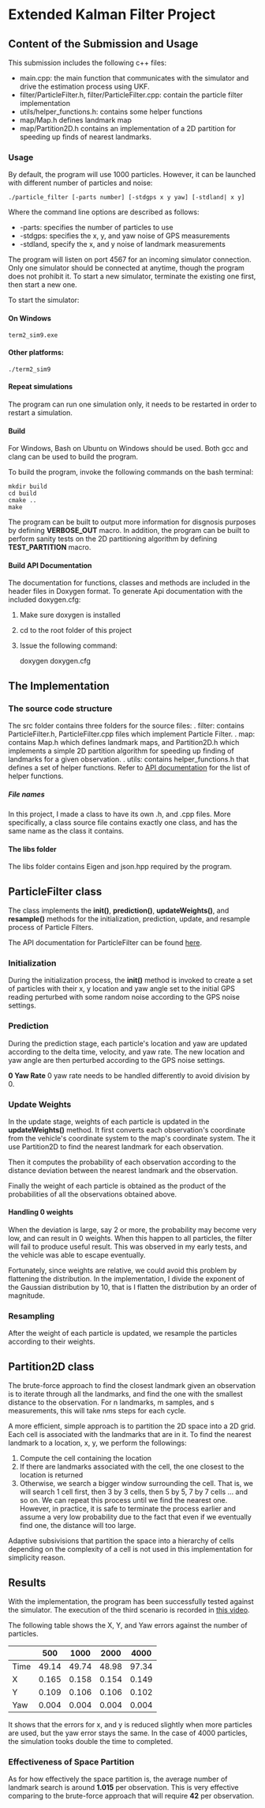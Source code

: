 # Extended Kalman Filter Project

[video1]: ./video1.mp4

## Content of the Submission and Usage
This submission includes the following c++ files:
* main.cpp: the main function that communicates with the simulator and drive the estimation process using UKF.
* filter/ParticleFilter.h, filter/ParticleFilter.cpp: contain the particle filter implementation
* utils/helper_functions.h: contains some helper functions
* map/Map.h defines landmark map
* map/Partition2D.h contains an implementation of a 2D partition for speeding up finds of nearest landmarks.

### Usage
By default, the program will use 1000 particles. However, it can be launched with different number of particles and noise:

    ./particle_filter [-parts number] [-stdgps x y yaw] [-stdland| x y]

Where the command line options are described as follows:

* -parts: specifies the number of particles to use
* -stdgps: specifies the x, y, and yaw noise of GPS measurements
* -stdland, specify the x, and y noise of landmark measurements

The program will listen on port 4567 for an incoming simulator connection. Only one simulator should be connected at anytime, though the program does not prohibit it. To start a new simulator, terminate the existing one first, then start a new one.

To start the simulator:

#### On Windows

    term2_sim9.exe

#### Other platforms:

    ./term2_sim9

#### Repeat simulations
The program can run one simulation only, it needs to be restarted in order to restart a simulation. 

#### Build
For Windows, Bash on Ubuntu on Windows should be used. Both gcc and clang can be used to build the program.

To build the program, invoke the following commands on the bash terminal:
```
mkdir build
cd build
cmake ..
make
```

The program can be built to output more information for disgnosis purposes by defining **VERBOSE_OUT** macro.
In addition, the program can be built to perform sanity tests on the 2D partitioning algorithm by defining **TEST_PARTITION** macro.

#### Build API Documentation
The documentation for functions, classes and methods are included in the header files in Doxygen format. To generate Api documentation with the included doxygen.cfg:

1. Make sure doxygen is installed
2. cd to the root folder of this project
3. Issue the following command:

    doxygen doxygen.cfg

## The Implementation

### The source code structure
The src folder contains three folders for the source files:
. filter: contains ParticleFilter.h, ParticleFilter.cpp files which implement Particle Filter.
. map: contains Map.h which defines landmark maps, and Partition2D.h which implements a simple 2D partition algorithm for speeding up finding of landmarks for a given observation.
. utils: contains helper_functions.h that defines a set of helper functions. Refer to [API documentation](api/html/helper__functions_8h.html) for the list of helper functions.

##### File names
In this project, I made a class to have its own .h, and .cpp files. More specifically, a class source file contains exactly one class, and has the same name as the class it contains.

#### The libs folder
The libs folder contains Eigen and json.hpp required by the program.

## ParticleFilter class
The class implements the **init()**, **prediction()**, **updateWeights()**, and **resample()** methods for the initialization, prediction, update, and resample process of Particle Filters.

The API documentation for ParticleFilter can be found [here](api/html/classParticleFilter.html).

### Initialization
During the initialization process, the **init()** method is invoked to create a set of particles with their x, y location and yaw angle set to the initial GPS reading perturbed with some random noise according to the GPS noise settings.

### Prediction
During the prediction stage, each particle's location and yaw are updated according to the delta time, velocity, and yaw rate. The new location and yaw angle are then perturbed according to the GPS noise settings.

**0 Yaw Rate**
0 yaw rate needs to be handled differently to avoid division by 0.

### Update Weights
In the update stage, weights of each particle is updated in the **updateWeights()** method. It first converts each observation's coordinate from the vehicle's coordinate system to the map's coordinate system. The it use Partition2D to find the nearest landmark for each observation.

Then it computes the probability of each observation according to the distance deviation between the nearest landmark and the observation.

Finally the weight of each particle is obtained as the product of the probabilities of all the observations obtained above.

#### Handling 0 weights
When the deviation is large, say 2 or more, the probability may become very low, and can result in 0 weights. When this happen to all particles, the filter will fail to produce useful result. This was observed in my early tests, and the vehicle was able to escape eventually.

Fortunately, since weights are relative, we could avoid this problem by flattening the distribution. In the implementation, I divide the exponent of the Gaussian distribution by 10, that is I flatten the distribution by an order of magnitude.

### Resampling
After the weight of each particle is updated, we resample the particles according to their weights.

## Partition2D class
The brute-force approach to find the closest landmark given an observation is to iterate through all the landmarks, and find the one with the smallest distance to the observation. For n landmarks, m samples, and s measurements, this will take n*m*s steps for each cycle.

A more efficient, simple approach is to partition the 2D space into a 2D grid. Each cell is associated with the landmarks that are in it. To find the nearest landmark to a location, x, y, we perform the followings:

1. Compute the cell containing the location
2. If there are landmarks associated with the cell, the one closest to the location is returned
3. Otherwise, we search a bigger window surrounding the cell. That is, we will search 1 cell first, then 3 by 3 cells, then 5 by 5, 7 by 7 cells ... and so on. We can repeat this process until we find the nearest one. However, in practice, it is safe to terminate the process earlier and assume a very low probability due to the fact that even if we eventually find one, the distance will too large.

Adaptive subsivisions that partition the space into a hierarchy of cells depending on the complexity of a cell is not used in this implementation for simplicity reason.

## Results
With the implementation, the program has been successfully tested against the simulator.
The execution of the third scenario is recorded in [this video](video1.mp4).

The following table shows the X, Y, and Yaw errors against the number of particles.

|        |   500    |  1000   |  2000   |  4000   |
|:-------|:--------:|:-------:|:-------:|:-------:|
|  Time  |  49.14   |  49.74  |  48.98  |  97.34  |
|  X     |  0.165   |  0.158  |  0.154  |  0.149  | 
|  Y     |  0.109   |  0.106  |  0.106  |  0.102  | 
|  Yaw   |  0.004   |  0.004  |  0.004  |  0.004  | 

It shows that the errors for x, and y is reduced slightly when more particles are used, but the yaw error stays the same. In the case of 4000 particles, the simulation tooks double the time to completed.

### Effectiveness of Space Partition
As for how effectively the space partition is, the average number of landmark search is around **1.015** per observation. This is very effective comparing to the brute-force approach that will require **42** per observation.



